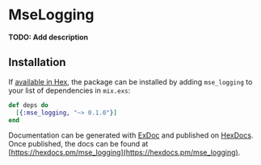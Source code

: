 # MseLogging

**TODO: Add description**

## Installation

If [available in Hex](https://hex.pm/docs/publish), the package can be installed
by adding `mse_logging` to your list of dependencies in `mix.exs`:

```elixir
def deps do
  [{:mse_logging, "~> 0.1.0"}]
end
```

Documentation can be generated with [ExDoc](https://github.com/elixir-lang/ex_doc)
and published on [HexDocs](https://hexdocs.pm). Once published, the docs can
be found at [https://hexdocs.pm/mse_logging](https://hexdocs.pm/mse_logging).


